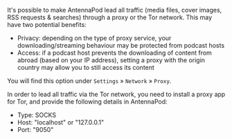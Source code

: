 It's possible to make AntennaPod lead all traffic (media files, cover images, RSS requests & searches) through a proxy or the Tor network. This may have two potential benefits:

- Privacy: depending on the type of proxy service, your downloading/streaming behaviour may be protected from podcast hosts
- Access: if a podcast host prevents the downloading of content from abroad (based on your IP address), setting a proxy with the origin country may allow you to still access its content

You will find this option under `Settings` » `Network` » `Proxy`.

In order to lead all traffic via the Tor network, you need to install a proxy app for Tor, and provide the following details in AntennaPod:
- Type: SOCKS
- Host: "localhost" or "127.0.0.1"
- Port: "9050"
